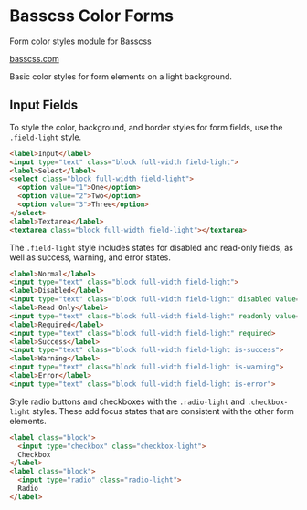 # Basscss Color Forms

<p class="hide">Form color styles module for Basscss</p>

<a href="http://basscss.com" class="hide">basscss.com</a>

Basic color styles for form elements on a light background.

## Input Fields

To style the color, background, and border styles for form fields, use the `.field-light` style.

```html
<label>Input</label>
<input type="text" class="block full-width field-light">
<label>Select</label>
<select class="block full-width field-light">
  <option value="1">One</option>
  <option value="2">Two</option>
  <option value="3">Three</option>
</select>
<label>Textarea</label>
<textarea class="block full-width field-light"></textarea>
```

The `.field-light` style includes states for disabled and read-only fields, as well as success, warning, and error states.

```html
<label>Normal</label>
<input type="text" class="block full-width field-light">
<label>Disabled</label>
<input type="text" class="block full-width field-light" disabled value="This is disabled">
<label>Read Only</label>
<input type="text" class="block full-width field-light" readonly value="This is read-only">
<label>Required</label>
<input type="text" class="block full-width field-light" required>
<label>Success</label>
<input type="text" class="block full-width field-light is-success">
<label>Warning</label>
<input type="text" class="block full-width field-light is-warning">
<label>Error</label>
<input type="text" class="block full-width field-light is-error">
```

Style radio buttons and checkboxes with the `.radio-light` and `.checkbox-light` styles.
These add focus states that are consistent with the other form elements.

```html
<label class="block">
  <input type="checkbox" class="checkbox-light">
  Checkbox
</label>
<label class="block">
  <input type="radio" class="radio-light">
  Radio
</label>
```

